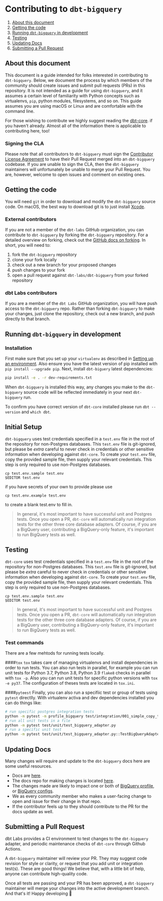  <!-- 1.look to see if we can make it smaller, lots of duplicated reading from dbt-core
      2.have correct examples of tests for each adapter
      3.point to and succinctly describe a process for updating docs
  -->
# Contributing to `dbt-bigquery`

1. [About this document](#about-this-document)
3. [Getting the code](#getting-the-code)
5. [Running `dbt-bigquery` in development](#running-dbt-bigquery-in-development)
6. [Testing](#testing)
7. [Updating Docs](#updating-docs)
7. [Submitting a Pull Request](#submitting-a-pull-request)

## About this document
This document is a guide intended for folks interested in contributing to `dbt-bigquery`. Below, we document the process by which members of the community should create issues and submit pull requests (PRs) in this repository. It is not intended as a guide for using `dbt-bigquery`, and it assumes a certain level of familiarity with Python concepts such as virtualenvs, `pip`, python modules, filesystems, and so on. This guide assumes you are using macOS or Linux and are comfortable with the command line.

For those wishing to contribute we highly suggest reading the [dbt-core](https://github.com/dbt-labs/dbt-core/blob/main/CONTRIBUTING.md). if you haven't already. Almost all of the information there is applicable to contributing here, too!

### Signing the CLA

Please note that all contributors to `dbt-bigquery` must sign the [Contributor License Agreement](https://docs.getdbt.com/docs/contributor-license-agreements) to have their Pull Request merged into an `dbt-bigquery` codebase. If you are unable to sign the CLA, then the `dbt-bigquery` maintainers will unfortunately be unable to merge your Pull Request. You are, however, welcome to open issues and comment on existing ones.


## Getting the code 

You will need `git` in order to download and modify the `dbt-bigquery` source code. On macOS, the best way to download git is to just install [Xcode](https://developer.apple.com/support/xcode/).

### External contributors

If you are not a member of the `dbt-labs` GitHub organization, you can contribute to `dbt-bigquery` by forking the `dbt-bigquery` repository. For a detailed overview on forking, check out the [GitHub docs on forking](https://help.github.com/en/articles/fork-a-repo). In short, you will need to:

1. fork the `dbt-bigquery` repository
2. clone your fork locally
3. check out a new branch for your proposed changes
4. push changes to your fork
5. open a pull request against `dbt-labs/dbt-bigquery` from your forked repository

### dbt Labs contributors

If you are a member of the `dbt Labs` GitHub organization, you will have push access to the `dbt-bigquery` repo. Rather than forking `dbt-bigquery` to make your changes, just clone the repository, check out a new branch, and push directly to that branch.


## Running `dbt-bigquery` in development

### Installation

First make sure that you set up your `virtualenv` as described in [Setting up an environment](#setting-up-an-environment).  Also ensure you have the latest version of pip installed with `pip install --upgrade pip`. Next, install `dbt-biguery` latest dependencies:

```sh
pip install -e . -r dev-requirements.txt
```

When `dbt-bigquery` is installed this way, any changes you make to the `dbt-bigquery` source code will be reflected immediately in your next `dbt-bigquery` run.

To confirm you have correct version of `dbt-core` installed please run `dbt --version` and `which dbt`.

## Initial Setup

`dbt-bigquery` uses test credentials specified in a `test.env` file in the root of the repository for non-Postgres databases. This `test.env` file is git-ignored, but please be _extra_ careful to never check in credentials or other sensitive information when developing against `dbt-core`. To create your `test.env` file, copy the provided sample file, then supply your relevant credentials. This step is only required to use non-Postgres databases.

```
cp test.env.sample test.env
$EDITOR test.env
```
if you have secrets of your own to provide please use 

```
cp test.env.example test.env
```
to create a blank test.env to fill in.

> In general, it's most important to have successful unit and Postgres tests. Once you open a PR, `dbt-core` will automatically run integration tests for the other three core database adapters. Of course, if you are a BigQuery user, contributing a BigQuery-only feature, it's important to run BigQuery tests as well.

## Testing

`dbt-core` uses test credentials specified in a `test.env` file in the root of the repository for non-Postgres databases. This `test.env` file is git-ignored, but please be _extra_ careful to never check in credentials or other sensitive information when developing against `dbt-core`. To create your `test.env` file, copy the provided sample file, then supply your relevant credentials. This step is only required to use non-Postgres databases.

```
cp test.env.sample test.env
$EDITOR test.env
```

> In general, it's most important to have successful unit and Postgres tests. Once you open a PR, `dbt-core` will automatically run integration tests for the other three core database adapters. Of course, if you are a BigQuery user, contributing a BigQuery-only feature, it's important to run BigQuery tests as well.

### Test commands
There are a few mehtods for running tests locally.

####`tox`
`tox` takes care of managing virtualenvs and install dependencies in order to run tests. You can also run tests in parallel, for example you can run unit tests for Python 3.7, Python 3.8, Python 3.9 `flake8` checks in parallel with `tox -p`. Also you  can run unit tests for specific python versions with `tox -e py37`. The configuration of theses tests are located in `tox.ini`.

####`pyteest`
Finally, you can also run  a specifiic test or group of tests using `pytest` directlly. With virtualenv activa and dev dependencies installed you can do things like:
```sh
# run specific postgres integration tests
python -m pytest -m profile_bigquery test/integration/001_simple_copy_test
# run all unit tests in a file
python -m pytest test/unit/test_bigquery_adapter.py
# run a specific unit test
python -m pytest test/unit/test_bigquery_adapter.py::TestBigQueryAdapter::test_copy_table_materialization_table
```
## Updating Docs

Many changes will require and update to the `dbt-bigquery` docs here are some useful resources.

- Docs are [here](https://docs.getdbt.com/).
- The docs repo for making changes is located [here]( https://github.com/dbt-labs/docs.getdbt.com).
- The changes made are likely to impact one or both of [BigQuery profile](https://docs.getdbt.com/reference/warehouse-profiles/bigquery-profile), or [BigQuery configs](https://docs.getdbt.com/reference/resource-configs/bigquery-configs).
- We as every community member who makes a user-facing change to open and issue for their change in that repo.
- If the contributor feels up to they should contribute to the PR for the docs update as well.


## Submitting a Pull Request

dbt Labs provides a CI environment to test changes to  the `dbt-bigquery` adapter, and periodic maintenance checks of `dbt-core` through Github Actions. 

A `dbt-bigquery` maintainer will review your PR. They may suggest code revision for style or clarity, or request that you add unit or integration test(s). These are good things! We believe that, with a little bit of help, anyone can contribute high-quality code.

Once all tests are passing and your PR has been approved, a `dbt-bigquery` maintainer will merge your changes into the active development branch. And that's it! Happy developing :tada:
